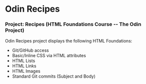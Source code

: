 # Odin Recipes
### Project: Recipes (HTML Foundations Course -- The Odin Project)
Odin Recipes project displays the following HTML Foundations:
- Git/GitHub access
- Basic/Inline CSS via HTML attributes
- HTML Lists
- HTML Links
- HTML Images
- Standard Git commits (Subject and Body)

